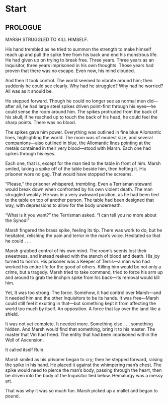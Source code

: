 # Start

## PROLOGUE


MARSH STRUGGLED TO KILL HIMSELF.

His hand trembled as he tried to summon the strength to make himself reach up and pull the spike free from his back and end his monstrous life. He had given up on trying to break free. Three years. Three years as an Inquisitor, three years imprisoned in his own thoughts. Those years had proven that there was no escape. Even now, his mind clouded.

And then It took control. The world seemed to vibrate around him; then suddenly he could see clearly. Why had he struggled? Why had he worried? All was as it should be.

He stepped forward. Though he could no longer see as normal men did—after all, he had large steel spikes driven point-first through his eyes—he could sense the room around him. The spikes protruded from the back of his skull; if he reached up to touch the back of his head, he could feel the sharp points. There was no blood.

The spikes gave him power. Everything was outlined in fine blue Allomantic lines, highlighting the world. The room was of modest size, and several companions—also outlined in blue, the Allomantic lines pointing at the metals contained in their very blood—stood with Marsh. Each one had spikes through his eyes.

Each one, that is, except for the man tied to the table in front of him. Marsh smiled, taking a spike off of the table beside him, then hefting it. His prisoner wore no gag. That would have stopped the screams.

“Please,” the prisoner whispered, trembling. Even a Terrisman steward would break down when confronted by his own violent death. The man struggled weakly. He was in a very awkward position, as he had been tied to the table on top of another person. The table had been designed that way, with depressions to allow for the body underneath.

“What is it you want?” the Terrisman asked. “I can tell you no more about the Synod!”

Marsh fingered the brass spike, feeling its tip. There was work to do, but he hesitated, relishing the pain and terror in the man’s voice. Hesitated so that he could . . .

Marsh grabbed control of his own mind. The room’s scents lost their sweetness, and instead reeked with the stench of blood and death. His joy turned to horror. His prisoner was a Keeper of Terris—a man who had worked his entire life for the good of others. Killing him would be not only a crime, but a tragedy. Marsh tried to take command, tried to force his arm up and around to grab the linchpin spike from his back—its removal would kill him.

Yet, It was too strong. The force. Somehow, it had control over Marsh—and it needed him and the other Inquisitors to be its hands. It was free—Marsh could still feel it exulting in that—but something kept it from affecting the world too much by itself. An opposition. A force that lay over the land like a shield.

It was not yet complete. It needed more. Something else . . . something hidden. And Marsh would find that something, bring it to his master. The master that Vin had freed. The entity that had been imprisoned within the Well of Ascension.

It called itself Ruin.

Marsh smiled as his prisoner began to cry; then he stepped forward, raising the spike in his hand. He placed it against the whimpering man’s chest. The spike would need to pierce the man’s body, passing through the heart, then be driven into the body of the Inquisitor tied below. Hemalurgy was a messy art.

That was why it was so much fun. Marsh picked up a mallet and began to pound.





